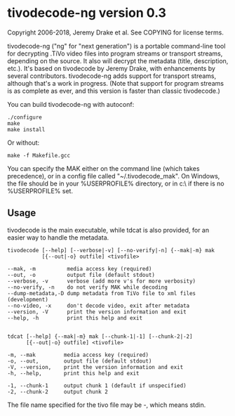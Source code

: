 tivodecode-ng version 0.3
=========================

Copyright 2006-2018, Jeremy Drake et al.
See COPYING for license terms.

tivodecode-ng ("ng" for "next generation") is a portable command-line
tool for decrypting .TiVo video files into program streams or transport
streams, depending on the source. It also will decrypt the metadata
(title, description, etc.). It's based on tivodecode by Jeremy Drake,
with enhancements by several contributors. tivodecode-ng adds support
for transport streams, although that's a work in progress. (Note that
support for program streams is as complete as ever, and this version is
faster than classic tivodecode.)

You can build tivodecode-ng with autoconf:

    ./configure
    make
    make install

Or without:

    make -f Makefile.gcc

You can specify the MAK either on the command line (which takes
precedence), or in a config file called "~/.tivodecode_mak". On Windows,
the file should be in your %USERPROFILE% directory, or in c:\ if there
is no %USERPROFILE% set.


Usage
-----

tivodecode is the main executable, while tdcat is also provided, for an
easier way to handle the metadata.


    tivodecode [--help] [--verbose|-v] [--no-verify|-n] {--mak|-m} mak
               [{--out|-o} outfile] <tivofile>

    --mak, -m          media access key (required)
    --out, -o          output file (default stdout)
    --verbose, -v      verbose (add more v's for more verbosity)
    --no-verify, -n    do not verify MAK while decoding
    --dump-metadata,-D dump metadata from TiVo file to xml files (development)
    --no-video, -x     don't decode video, exit after metadata
    --version, -V      print the version information and exit
    --help, -h         print this help and exit


    tdcat [--help] {--mak|-m} mak [--chunk-1|-1] [--chunk-2|-2]
          [{--out|-o} outfile] <tivofile>

    -m, --mak         media access key (required)
    -o, --out,        output file (default stdout)
    -V, --version,    print the version information and exit
    -h, --help,       print this help and exit

    -1, --chunk-1     output chunk 1 (default if unspecified)
    -2, --chunk-2     output chunk 2


The file name specified for the tivo file may be -, which means stdin.
